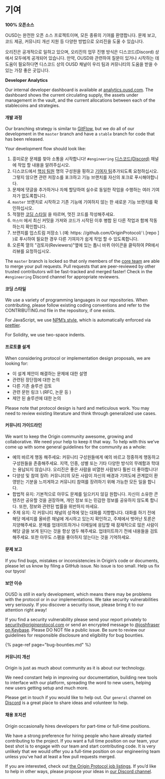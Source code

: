 # 기여

**100% 오픈소스**

OUSD는 완전한 오픈 소스 프로젝트이며, 모든 종류의 기여를 환영합니다. 문제 보고, 코드 제공, 커뮤니티 개선 지원 등 다양한 방법으로 오리진을 도울 수 있습니다.

오리진은 공개적으로 일하고 있으며, 오리진의 업무 진행 방식은 디스코드(Discord) 상에서 모두에게 공개되어 있습니다. 만약, OUSD와 관련하여 질문이 있거나 시작하는 데 도움이 필요하다면 디스코드 상의 OUSD 채널이 우리 팀과 커뮤니티의 도움을 받을 수있는 가장 좋은 곳입니다.

**Developer Analytics**

Our internal developer dashboard is available at [analytics.ousd.com](https://analytics.ousd.com). The dashboard shows the current circulating supply, the assets under management in the vault, and the current allocations between each of the stablecoins and strategies.

#### 개발 과정

Our branching strategy is similar to [GitFlow](http://nvie.com/posts/a-successful-git-branching-model/), but we do all of our development in the `master` branch and have a `stable` branch for code that has been released.

Your development flow should look like:

1. 흥미로운 문제를 찾아 소통을 시작합니다! `#engineering` [디스코드(Discord)](https://discord.gg/jyxpUSe) 채널에 작업 할 내용을 알려주십시오.
2. 디스코드에서 [핵심 팀원](https://github.com/orgs/OriginProtocol/teams/core/members) 명의 구성원을 핑하고 [기여자 팀](https://github.com/orgs/OriginProtocol/teams/contributors)추가되도록 요청하십시오. 그렇지 않으면 관련 저장소를 포크하고 기능 브랜치를 자신의 포크로 푸시해야합니다.
3. 문제에 댓글을 추가하거나 자체 할당하여 실수로 동일한 작업을 수행하는 여러 기여자가 없도록합니다.
4. `master` 브랜치로 시작하고 기존 기능에 기여하지 않는 한 새로운 기능 브랜치를 확인하십시오.
5. 적절한 [코딩 스타일](https://docs.originprotocol.com/guides/getting_started/contributing.html#contributing-email-coding-style) 을 따르며, 멋진 코드를 작성해주세요.
6. `마스터` 에서 최신 커밋을 가져와 코드가 시작된 이후 병합 된 다른 작업과 함께 작동하는지 확인합니다.
7. 브랜치를 업스트림 저장소 \ (예: https: //github.com/OriginProtocol/ \ [repo \] \)로 푸시하여 필요한 경우 다른 기여자가 쉽게 작업 할 수 있도록합니다.
8. 오른쪽 열의 "검토자(Reviewers)"옆에 있는 톱니 바퀴 아이콘을 클릭하여 PR에서 리뷰를 요청하십시오.

The `master` branch is locked so that only members of the [core team](https://github.com/orgs/OriginProtocol/teams/core) are able to merge your pull requests. Pull requests that are peer-reviewed by other trusted contributors will be fast-tracked and merged faster! Check in the `#engineering` Discord channel for appropriate reviewers.

#### 코딩 스타일

We use a variety of programming languages in our repositories. When contributing, please follow existing coding conventions and refer to the CONTRIBUTING.md file in the repository, if one exists.

For JavaScript, we use [NPM’s style](https://docs.npmjs.com/misc/coding-style), which is automatically enforced via [prettier](https://prettier.io/).

For Solidity, we use two-space indents.

#### 프로토콜 설계

When considering protocol or implementation design proposals, we are looking for:

* 이 설계 제안이 해결하는 문제에 대한 설명
* 관련된 장단점에 대한 논의
* 다른 기존 솔루션 검토
* 관련 문헌 링크 \ (RFC, 논문 등 \)
* 제안 된 솔루션에 대한 논의

Please note that protocol design is hard and meticulous work. You may need to review existing literature and think through generalized use cases.

#### 커뮤니티 가이드라인

We want to keep the Origin community awesome, growing and collaborative. We need your help to keep it that way. To help with this we’ve come up with some general guidelines for the community as a whole:

* 예의 바르게 행동 해주세요: 커뮤니티 구성원들에게 예의 바르고 정중하게 행동하고 구성원들을 존중해주세요. 지역, 인종, 성별 또는 기타 다양한 방식의 무례함과 학대는 용납되지 않습니다. 오리진은 좋은 사람을 비열한 사람보다 훨씬 더 좋아합니다!
* 다양성 및 참여 장려: 커뮤니티의 모든 사람이 자신의 배경과 기여도에 관계없이 환영받는 기분을 느끼게하고 커뮤니티 참여를 장려하기 위해 가능한 모든 일을 합니다.
* 합법적 유지: 기본적으로 아무도 문제를 일으키지 않길 원합니다. 자신이 소유한 콘텐츠만 공유할 것을 권장하며, 개인 정보 또는 민감한 정보를 공유하지 않도록 합니다. 또한, 정보와 관련된 법률을 위반하지 마세요.
* 주제 유지: 각 커뮤니티 채널의 성격에 맞는 대화를 지향합니다. 대화를 하기 전에 해당 메세지를 올바른 채널에 게시하고 있는지 확인하고, 주제에서 벗어난 토론은 지양해주세요. 문제를 업데이트하거나 이메일에 응답할 때 잠재적으로 많은 사람이 해당 글을 보게 된다는 것을 항상 염두 해주세요. 업데이트하기 전에 내용들을 검토해주세요. 또한 아무도 스팸을 좋아하지 않는다는 것을 기억하세요.

#### 문제 보고

If you find bugs, mistakes or inconsistencies in Origin’s code or documents, please let us know by filing a GitHub issue. No issue is too small. Help us fix our tpyos!

#### 보안 이슈

OUSD is still in early development, which means there may be problems with the protocol or in our implementations. We take security vulnerabilities very seriously. If you discover a security issue, please bring it to our attention right away!

If you find a security vulnerability please send your report privately to [security@originprotocol.com](mailto:security@originprotocol.com) or send an encrypted message to [@joshfraser on Keybase](https://keybase.io/joshfraser). Please DO NOT file a public issue. Be sure to review our guidelines for responsible disclosure and eligibility for bug bounties.

{% page-ref page="bug-bounties.md" %}

#### **커뮤니티 개선**

Origin is just as much about community as it is about our technology.

We need constant help in improving our documentation, building new tools to interface with our platform, spreading the word to new users, helping new users getting setup and much more.

Please get in touch if you would like to help out. Our `general` channel on [Discord](https://www.originprotocol.com/discord) is a great place to share ideas and volunteer to help.

#### 채용 포지션

Origin occasionally hires developers for part-time or full-time positions.

We have a strong preference for hiring people who have already started contributing to the project. If you want a full time position on our team, your best shot is to engage with our team and start contributing code. It is very unlikely that we would offer you a full-time position on our engineering team unless you’ve had at least a few pull requests merged.

If you are interested, check out [the Origin Protocol job listings](https://angel.co/originprotocol/jobs). If you’d like to help in other ways, please propose your ideas in [our Discord channel](https://www.originprotocol.com/discord).



